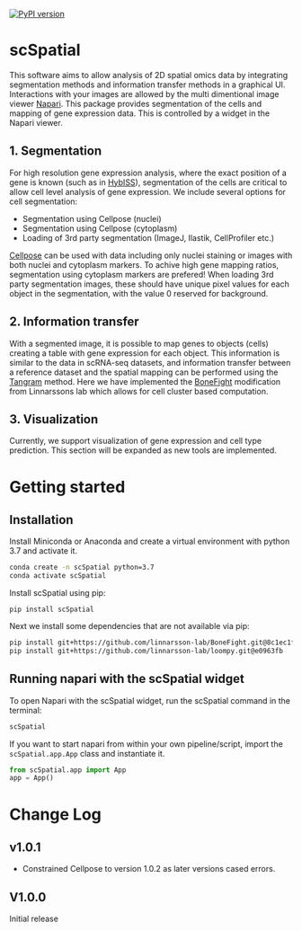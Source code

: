 [![PyPI version](https://badge.fury.io/py/scSpatial.svg)](https://badge.fury.io/py/scSpatial)

# scSpatial
This software aims to allow analysis of 2D spatial omics data by integrating segmentation methods and information transfer methods in a graphical UI. Interactions with your images are allowed by the multi dimentional image viewer [Napari](https://napari.org/). This package provides segmentation  of the cells and mapping of gene expression data. This is controlled by a widget in the Napari viewer.

## 1. Segmentation
For high resolution gene expression analysis, where the exact position of a gene is known (such as in [HybISS](https://pubmed.ncbi.nlm.nih.gov/32990747/)), segmentation of the cells are critical to allow cell level analysis of gene expression. We include several options for cell segmentation:

*   Segmentation using Cellpose (nuclei)
*   Segmentation using Cellpose (cytoplasm)
*   Loading of 3rd party segmentation (ImageJ, Ilastik, CellProfiler etc.)

[Cellpose](http://www.cellpose.org/) can be used with data including only nuclei staining or images with both nuclei and cytoplasm markers. To achive high gene mapping ratios, segmentation using cytoplasm markers are prefered! When loading 3rd party segmentation images, these should have unique pixel values for each object in the segmentation, with the value 0 reserved for background.

## 2. Information transfer
With a segmented image, it is possible to map genes to objects (cells) creating a table with gene expression for each object. This information is similar to the data in scRNA-seq datasets, and information transfer between a reference dataset and the spatial mapping can be performed using the [Tangram](https://www.nature.com/articles/s41592-021-01264-7) method. Here we have implemented the [BoneFight](https://github.com/linnarsson-lab/BoneFight) modification from Linnarssons lab which allows for cell cluster based computation.

## 3. Visualization
Currently, we support visualization of gene expression and cell type prediction. This section will be expanded as new tools are implemented.

# Getting started
## Installation
Install Miniconda or Anaconda and create a virtual environment with python 3.7 and activate it.
```bash
conda create -n scSpatial python=3.7
conda activate scSpatial
```
Install scSpatial using pip:
 ```
 pip install scSpatial
 ```
 
 Next we install some dependencies that are not available via pip:
```bash
pip install git+https://github.com/linnarsson-lab/BoneFight.git@8c1ec1f
pip install git+https://github.com/linnarsson-lab/loompy.git@e0963fb
```
## Running napari with the scSpatial widget
To open Napari with the scSpatial widget, run the scSpatial command in the terminal:
```bash
scSpatial
```

If you want to start napari from within your own pipeline/script, import the `scSpatial.app.App` class and instantiate it.

```python
from scSpatial.app import App
app = App()
```

# Change Log

## v1.0.1
- Constrained Cellpose to version 1.0.2 as later versions cased errors.

## V1.0.0
Initial release



